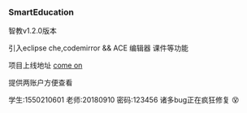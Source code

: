 ### SmartEducation

智教v1.2.0版本

引入eclipse che,codemirror && ACE 编辑器 课件等功能

项目上线地址 [come on](http://106.2.3.134:10098/edu/)

提供两账户方便查看

学生:1550210601
老师:20180910
密码:123456
诸多bug正在疯狂修复 :dizzy_face:
